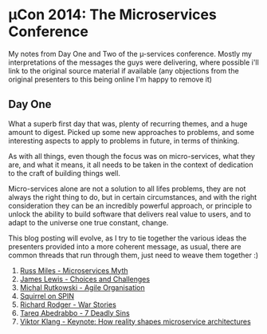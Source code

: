 # µCon 2014: The Microservices Conference
My notes from Day One and Two of the µ-services conference. Mostly my interpretations of the messages the guys were delivering, where possible i'll link to the original source material if available (any objections from the original presenters to this being online I'm happy to remove it)
	
## Day One

What a superb first day that was, plenty of recurring themes, and a huge amount to digest. Picked up some new approaches to problems, and some interesting aspects to apply to problems in future, in terms of thinking.

As with all things, even though the focus was on micro-services, what they are, and what it means, it all needs to be taken in the context of dedication to the craft of building things well. 

Micro-services alone are not a solution to all lifes problems, they are not always the right thing to do, but in certain circumstances, and with the right consideration they can be an incredibly powerful approach, or principle to unlock the ability to build software that delivers real value to users, and to adapt to the universe one true constant, change.

This blog posting will evolve, as I try to tie together the various ideas the presenters provided into a more coherent message, as usual, there are common threads that run through them, just need to weave them together :)

1. [Russ Miles - Microservices Myth](RussMilesKeynote.md)2. [James Lewis - Choices and Challenges](JamesLewis_ChoicesAndChallenges.md )3. [Michal Rutkowski - Agile Organisation](MichalRutkowski_AgileOrganization.md)
4. [Squirrel on SPIN](Squirrel_NewTechnicalIdeas.md)
5. [Richard Rodger - War Stories](RichardRodgerWarStroies.md)6. [Tareq Abedrabbo - 7 Deadly Sins](TareqsDeadlySins.md)
7. [Viktor Klang - Keynote: How reality shapes microservice architectures ](VictorKlangReality.md)
